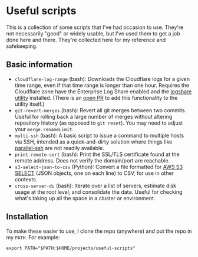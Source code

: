 # Useful scripts

This is a collection of some scripts that I've had occasion to use. They're not necessarily "good" or widely usable, but I've used them to get a job done here and there. They're collected here for my reference and safekeeping.

## Basic information

* `cloudflare-log-range` (bash): Downloads the Cloudflare logs for a given time range, even if that time range is longer than one hour. Requires the Cloudflare zone have the Enterprise Log Share enabled and the [logshare utility](https://github.com/cloudflare/logshare) installed. (There is an [open PR](https://github.com/cloudflare/logshare/pull/37) to add this functionality to the utility itself.)
* `git-revert-merges` (bash): Revert all git merges between two commits. Useful for rolling back a large number of merges without altering repository history (as opposed to `git reset`). You may need to adjust your `merge.renameLimit`.
* `multi-ssh` (bash): A basic script to issue a command to multiple hosts via SSH, intended as a quick-and-dirty solution where things like [parallel-ssh](https://github.com/ParallelSSH/parallel-ssh) are not readily available.
* `print-remote-cert` (bash): Print the SSL/TLS certificate found at the remote address. Does not verify the domain/port are reachable.
* `s3-select-json-to-csv` (Python): Convert a file formatted for [AWS S3 SELECT](https://docs.aws.amazon.com/AmazonS3/latest/dev/s3-glacier-select-sql-reference-select.html) (JSON objects, one on each line) to CSV, for use in other contexts.
* `cross-server-du` (bash): Iterate over a list of servers, estimate disk usage at the root level, and consolidate the data. Useful for checking what's taking up all the space in a cluster or environment.

## Installation

To make these easier to use, I clone the repo (anywhere) and put the repo in my `PATH`. For example:

```
export PATH="$PATH:$HOME/projects/useful-scripts"
```


